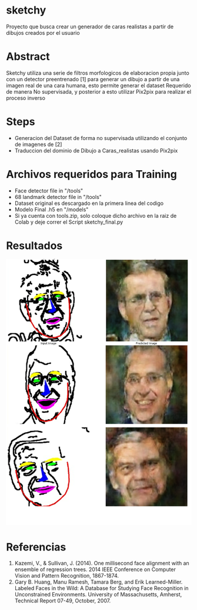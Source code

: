 # sketchy
Proyecto que busca crear un generador de caras realistas a partir de dibujos creados por el usuario

# Abstract
Sketchy utiliza una serie de filtros morfologicos de elaboracion propia junto con un detector preentrenado [1] para generar un dibujo a partir de una imagen real de una cara humana, esto permite generar el dataset Requerido de manera No supervisada, y posterior a esto utilizar Pix2pix para realizar el proceso inverso

# Steps
* Generacion del Dataset de forma no supervisada utilizando el conjunto de imagenes de [2]
* Traduccion del dominio de Dibujo a Caras_realistas usando Pix2pix

# Archivos requeridos para Training 
* Face detector file in "/tools"
* 68 landmark detector file in "/tools"
* Dataset original es descargado en la primera linea del codigo 
* Modelo Final .h5 en "/models"
* Si ya cuenta con tools.zip, solo coloque dicho archivo en la raiz de Colab y deje correr el Script sketchy_final.py

# Resultados 
![alt text](./val.png)


# Referencias
1. Kazemi, V., & Sullivan, J. (2014). One millisecond face alignment with an ensemble of regression trees. 2014 IEEE Conference on Computer Vision and Pattern Recognition, 1867-1874.
2. Gary B. Huang, Manu Ramesh, Tamara Berg, and Erik Learned-Miller.
Labeled Faces in the Wild: A Database for Studying Face Recognition in Unconstrained Environments.
University of Massachusetts, Amherst, Technical Report 07-49, October, 2007.

